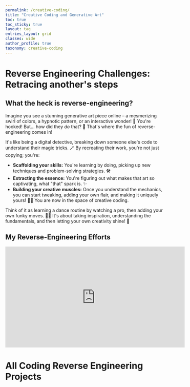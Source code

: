 ```yaml
---
permalink: /creative-coding/
title: "Creative Coding and Generative Art"
toc: true
toc_sticky: true
layout: tag
entries_layout: grid
classes: wide
author_profile: true
taxonomy: creative-coding
---
```


# Reverse Engineering Challenges: Retracing another's steps
## What the heck is reverse-engineering?
Imagine you see a stunning generative art piece online – a mesmerizing swirl of colors, a hypnotic pattern, or an interactive wonder! 🤩 You're hooked! But... how did they *do* that? 🤔 That's where the fun of reverse-engineering comes in!

It's like being a digital detective, breaking down someone else's code to understand their magic tricks. 🪄 By recreating their work, you're not just copying; you're:

* **Scaffolding your skills:** You're learning by doing, picking up new techniques and problem-solving strategies. 🛠️
* **Extracting the essence:** You're figuring out what makes that art so captivating, what "that" spark is. ✨
* **Building your creative muscles:** Once you understand the mechanics, you can start tweaking, adding your own flair, and making it uniquely yours! 🌈🚀 You are now in the space of creative coding.

Think of it as learning a dance routine by watching a pro, then adding your own funky moves. 💃🕺 It's about taking inspiration, understanding the fundamentals, and then letting your own creativity shine! 🌟

## My Reverse-Engineering Efforts
<iframe width="560" height="315" src="https://www.youtube.com/embed/videoseries?si=cRkukEB4LWg_puXL&amp;list=PLFQlXhwnTBUEUJxC1wLQbuWck9SRzk9y6" title="YouTube video player" frameborder="0" allow="accelerometer; autoplay; clipboard-write; encrypted-media; gyroscope; picture-in-picture; web-share" referrerpolicy="strict-origin-when-cross-origin" allowfullscreen></iframe>

# All Coding Reverse Engineering Projects